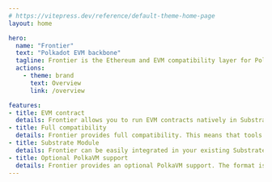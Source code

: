 ```yaml
---
# https://vitepress.dev/reference/default-theme-home-page
layout: home

hero:
  name: "Frontier"
  text: "Polkadot EVM backbone"
  tagline: Frontier is the Ethereum and EVM compatibility layer for Polkadot.
  actions:
    - theme: brand
      text: Overview
      link: /overview

features:
- title: EVM contract
  details: Frontier allows you to run EVM contracts natively in Substrate, tightly integrated with the rest of the Substrate ecosystem.
- title: Full compatibility
  details: Frontier provides full compatibility. This means that tools and dapps from the Ethereum ecosystem can be used unmodified.
- title: Substrate Module
  details: Frontier can be easily integrated in your existing Substrate application as a runtime module.
- title: Optional PolkaVM support
  details: Frontier provides an optional PolkaVM support. The format is built on top of EIP-3541, enabling seamless integration.
---
```


